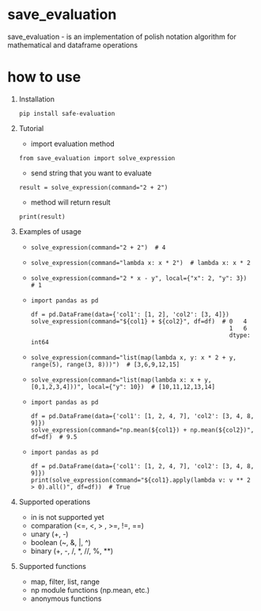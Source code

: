 # save_evaluation

save_evaluation - is an implementation of polish notation algorithm for mathematical and dataframe operations

# how to use

1. Installation
    ```
    pip install safe-evaluation
    ```
2. Tutorial 
   - import evaluation method
    ```
    from save_evaluation import solve_expression
    ```
   - send string that you want to evaluate
    ```
    result = solve_expression(command="2 + 2")
    ```
   - method will return result
    ```
    print(result)
    ```
3. Examples of usage
   -  ```
      solve_expression(command="2 + 2")  # 4
      ```
   -  ```
      solve_expression(command="lambda x: x * 2")  # lambda x: x * 2
      ```
   -  ```
      solve_expression(command="2 * x - y", local={"x": 2, "y": 3})  # 1
      ```

   -  ```
      import pandas as pd

      df = pd.DataFrame(data={'col1': [1, 2], 'col2': [3, 4]})
      solve_expression(command="${col1} + ${col2}", df=df)  # 0   4
                                                              1   6
                                                              dtype: int64
      ```
   -  ```
      solve_expression(command="list(map(lambda x, y: x * 2 + y, range(5), range(3, 8)))")  # [3,6,9,12,15]
      ```
   -  ```
      solve_expression(command="list(map(lambda x: x + y, [0,1,2,3,4]))", local={"y": 10})  # [10,11,12,13,14]
      ```
   -  ```
      import pandas as pd
     
      df = pd.DataFrame(data={'col1': [1, 2, 4, 7], 'col2': [3, 4, 8, 9]})
      solve_expression(command="np.mean(${col1}) + np.mean(${col2})", df=df)  # 9.5
      ```
   -  ```
      import pandas as pd
     
      df = pd.DataFrame(data={'col1': [1, 2, 4, 7], 'col2': [3, 4, 8, 9]})
      print(solve_expression(command="${col1}.apply(lambda v: v ** 2 > 0).all()", df=df))  # True
      ```

4. Supported operations
   - in is not supported yet
   - comparation (<=, <, \> , \>=, !=, ==)
   - unary (\+, \-)
   - boolean (~, &, |, ^)
   - binary (\+, \-, /, \*, //, %, **)

5. Supported functions
   - map, filter, list, range
   - np module functions (np.mean, etc.)
   - anonymous functions
